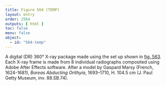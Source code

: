 ```yaml
---
title: Figure 564 (TEMP)
layout: entry
order: 2564
outputs: [ html ]
toc: false
menu: false
object:
  - id: "564-temp"
---
```


A digital (DR) 360° X-ray package made using the set up shown in [fig. 563](/visual-atlas/563/). Each X-ray frame is made from 8 individual radiographs composited using Adobe After Effects software. After a model by Gaspard Marsy (French, 1624-1681), *Boreas Abducting Orithyia*, 1693–1710, H. 104.5 cm (J. Paul Getty Museum, inv. 88.SB.74).
